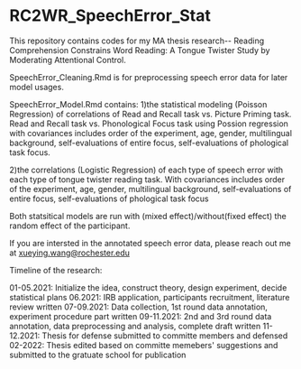 # RC2WR_SpeechError_Stat

This repository contains codes for my MA thesis research-- Reading Comprehension Constrains Word Reading: A Tongue Twister Study by Moderating Attentional Control.

SpeechError_Cleaning.Rmd is for preprocessing speech error data for later model usages. 

SpeechError_Model.Rmd contains: 1)the statistical modeling (Poisson Regression) of correlations of Read and Recall task vs. Picture Priming task. Read and Recall task vs. Phonological Focus task using Possion regression with covariances includes order of the experiment, age, gender, multilingual background, self-evaluations of entire focus, self-evaluations of phological task focus.

2)the correlations (Logistic Regression) of each type of speech error with each type of tongue twister reading task. With covariances includes order of the experiment, age, gender, multilingual background, self-evaluations of entire focus, self-evaluations of phological task focus

Both statsitical models are run with (mixed effect)/without(fixed effect) the random effect of the participant.

If you are intersted in the annotated speech error data, please reach out me at xueying.wang@rochester.edu

Timeline of the research:

01-05.2021: Initialize the idea, construct theory, design experiment, decide statistical plans
06.2021: IRB application, participants recruitment, literature review written
07-09.2021: Data collection, 1st round data annotation, experiment procedure part written
09-11.2021: 2nd and 3rd round data annotation, data preprocessing and analysis, complete draft written
11-12.2021: Thesis for defense submitted to committe members and defensed
02-2022: Thesis edited based on committe memebers' suggestions and submitted to the gratuate school for publication
